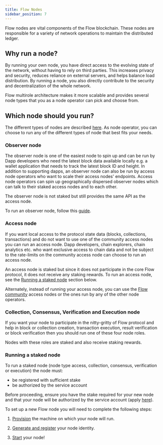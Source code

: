 ```yaml
---
title: Flow Nodes
sidebar_position: 7
---
```


Flow nodes are vital components of the Flow blockchain. These nodes are responsible for a variety of network operations to maintain the distributed ledger.

## Why run a node?

By running your own node, you have direct access to the evolving state of the network, without having to rely on third parties.
This increases privacy and security, reduces reliance on external servers, and helps balance load distribution.
By running a node, you also directly contribute to the security and decentralization of the whole network.

Flow multirole architecture makes it more scalable and provides several node types that you as a node operator can pick and choose from.


## Which node should you run?

The different types of nodes are described [here](./node-operation/node-roles.mdx). As node operator, you can choose to run any of the different types of node that best fits your needs.

### Observer node
The observer node is one of the easiest node to spin up and can be run by Dapp developers who need the latest block data available locally e.g. a wallet application that needs to track the latest block ID and height.
In addition to supporting dapps, an observer node can also be run by access node operators who want to scale their access nodes' endpoints. Access node operators can spin up geographically dispersed observer nodes which can talk to their staked access nodes and to each other.

The observer node is not staked but still provides the same API as the access node.

To run an observer node, follow this [guide](./node-operation/observer-node.mdx).

### Access node
If you want local access to the protocol state data (blocks, collections, transactions) and do not want to use one of the community access nodes you can run an access node.
Dapp developers, chain explorers, chain analytics etc. who want exclusive access to chain data and not be subject to the rate-limits on the community access node can choose to run an access node.

An access node is staked but since it does not participate in the core Flow protocol, it does not receive any staking rewards.
To run an access node, see the [Running a staked node](#running-a-staked-node) section below.

Alternately, instead of running your access node, you can use the [Flow community](./access-api.mdx) access nodes or the ones run by any of the other node operators.

### Collection, Consensus, Verification and Execution node
If you want your node to participate in the nitty-gritty of Flow protocol and help in block or collection creation, transaction execution, result verification or block verification then you should run one of these four node roles.

Nodes with these roles are staked and also receive staking rewards.

### Running a staked node

To run a staked node (node type access, collection, consensus, verification or execution) the node must:
* be registered with sufficient stake
* be authorized by the service account

Before proceeding, ensure you have the stake required for your new node and that your node will be authorized by the service account (apply [here](https://www.onflow.org/node-validators)).

To set up a new Flow node you will need to complete the following steps:

1. [Provision](./node-operation/node-setup.mdx) the machine on which your node will run.

2. [Generate and register](./node-operation/node-bootstrap.mdx) your node identity.

3. [Start](./node-operation/node-bootstrap.mdx#step-3---start-your-flow-node) your node!
